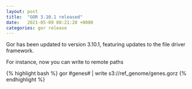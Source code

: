 ```yaml
---
layout: post
title:  "GOR 3.10.1 released"
date:   2021-05-09 08:21:20 +0000
categories: gor release
---
```

Gor has been updated to version 3.10.1, featuring updates to the file driver framework.

For instance, now you can write to remote paths

{% highlight bash %}
gor #genes# | write s3://ref_genome/genes.gorz
{% endhighlight %}

[Download]: https://github.com/gorpipe/gor/releases/tag/v3.10.1
